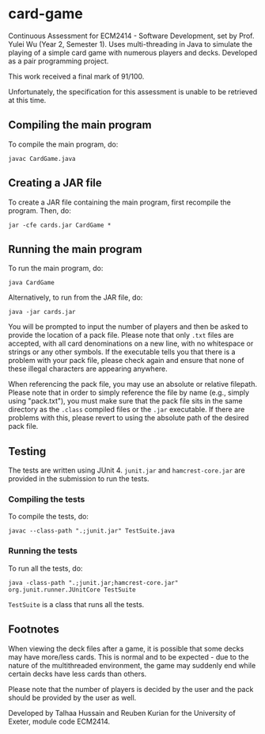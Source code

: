 # card-game

Continuous Assessment for ECM2414 - Software Development, set by Prof. Yulei Wu (Year 2, Semester 1). Uses multi-threading in Java to simulate the playing of a simple card game with numerous players and decks. Developed as a pair programming project.

This work received a final mark of 91/100.

Unfortunately, the specification for this assessment is unable to be retrieved at this time.

## Compiling the main program

To compile the main program, do:

```
javac CardGame.java
```

## Creating a JAR file

To create a JAR file containing the main program, first recompile the program. Then, do:

```
jar -cfe cards.jar CardGame *
```

## Running the main program

To run the main program, do:

```
java CardGame
```

Alternatively, to run from the JAR file, do:

```
java -jar cards.jar
```

You will be prompted to input the number of players and then be asked to provide the location of a pack file. Please note that only `.txt` files are accepted, with all card denominations on a new line, with no whitespace or strings or any other symbols. If the executable tells you that there is a problem with your pack file, please check again and ensure that none of these illegal characters are appearing anywhere.

When referencing the pack file, you may use an absolute or relative filepath. Please note that in order to simply reference the file by name (e.g., simply using "pack.txt"), you must make sure that the pack file sits in the same directory as the `.class` compiled files or the `.jar` executable. If there are problems with this, please revert to using the absolute path of the desired pack file.

## Testing
The tests are written using JUnit 4. `junit.jar` and `hamcrest-core.jar` are provided in the submission to run the tests.

### Compiling the tests

To compile the tests, do:
```
javac --class-path ".;junit.jar" TestSuite.java
```

### Running the tests

To run all the tests, do:

```
java -class-path ".;junit.jar;hamcrest-core.jar" org.junit.runner.JUnitCore TestSuite
```

`TestSuite` is a class that runs all the tests.

## Footnotes
When viewing the deck files after a game, it is possible that some decks may have more/less cards. This is normal and to be expected - due to the nature of the multithreaded environment, the game may suddenly end while certain decks have less cards than others.

Please note that the number of players is decided by the user and the pack should be provided by the user as well.


Developed by Talhaa Hussain and Reuben Kurian for the University of Exeter, module code ECM2414.
